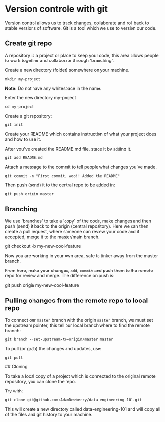 # Version controle with git

Version control allows us to track changes, collaborate and roll back to stable versions of software. Git is a tool which we use to version our code.

## Create git repo

A repository is a project or place to keep your code, this area allows people to work together and collaborate through 'branching'.

Create a new directory (folder) somewhere on your machine.

    mkdir my-project

**Note:** Do not have any whitespace in the name.

Enter the new directory my-project

    cd my-project

Create a git repository:

    git init

Create your README which contains instruction of what your project does and how to use it.

After you've created the README.md file, stage it by `add`ing it.

    git add README.md

Attach a message to the commit to tell people what changes you've made.

    git commit -m "First commit, woo!! Added the README"

Then push (send) it to the central repo to be added in:

    git push origin master


## Branching

We use 'branches' to take a 'copy' of the code, make changes and then push (send) it back to the origin (central repository). Here we can then create a pull request, where someone can review your code and if accepted, merge it to the master/main branch.

git checkout -b my-new-cool-feature

Now you are working in your own area, safe to tinker away from the master branch.

From here, make your changes, `add`, `commit` and push them to the remote repo for review and merge. The difference on push is:

git push origin my-new-cool-feature

## Pulling changes from the remote repo to local repo

To connect our `master` branch with the origin `master` branch, we must set the upstream pointer, this tell our local branch where to find the remote branch:

    git branch --set-upstream-to=origin/master master     

To pull (or grab) the changes and updates, use:

    git pull


## Cloning

To take a local copy of a project which is connected to the original remote repository, you can clone the repo.

Try with:

    git clone git@github.com:AdamDewberry/data-engineering-101.git

This will create a new directory called data-engineering-101 and will copy all of the files and git history to your machine.
